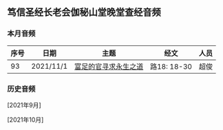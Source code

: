 ## 笃信圣经长老会伽秘山堂晚堂查经音频

### 本月音频

|序号|日期|主题|经文|人员|
|---|----|---|---|---|
|93|2021/11/1|[富足的官寻求永生之道](/static/Luke93.mp3)|路18: 18-30|超俊|

### 历史音频

[2021年9月]

[2021年10月]
